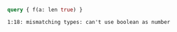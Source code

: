 ```graphql
query { f(a: len true) }
```

```
1:18: mismatching types: can't use boolean as number
```